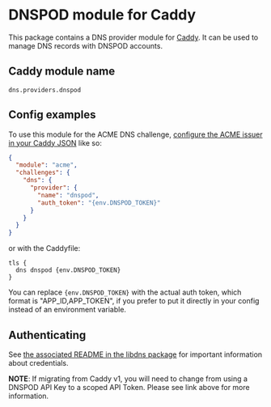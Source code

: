 # DNSPOD module for Caddy

This package contains a DNS provider module for [Caddy](https://github.com/caddyserver/caddy). It can be used to manage DNS records with DNSPOD accounts.

## Caddy module name

```
dns.providers.dnspod
```

## Config examples

To use this module for the ACME DNS challenge, [configure the ACME issuer in your Caddy JSON](https://caddyserver.com/docs/json/apps/tls/automation/policies/issuer/acme/) like so:

```json
{
  "module": "acme",
  "challenges": {
    "dns": {
      "provider": {
        "name": "dnspod",
        "auth_token": "{env.DNSPOD_TOKEN}"
      }
    }
  }
}
```

or with the Caddyfile:

```
tls {
  dns dnspod {env.DNSPOD_TOKEN}
}
```

You can replace `{env.DNSPOD_TOKEN}` with the actual auth token, which format is "APP_ID,APP_TOKEN", if you prefer to put it directly in your config instead of an environment variable.

## Authenticating

See [the associated README in the libdns package](https://github.com/libdns/dnspod) for important information about credentials.

**NOTE**: If migrating from Caddy v1, you will need to change from using a DNSPOD API Key to a scoped API Token. Please see link above for more information.
